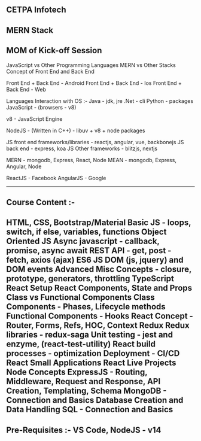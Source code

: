 CETPA Infotech
------------------------------------
MERN Stack
------------------------------------
MOM of Kick-off Session
------------------------------------
JavaScript vs Other Programming Languages
MERN vs Other Stacks
Concept of Front End and Back End


Front End + Back End - Android
Front End + Back End - Ios
Front End + Back End - Web


Languages Interaction with OS :-
Java - jdk, jre
.Net - cli
Python - packages
JavaScript - (browsers - v8)


v8 - JavaScript Engine


NodeJS - (Written in C++) - libuv + v8 + node packages


JS front end frameworks/libraries - reactjs, angular, vue, backbonejs
JS back end - express, koa
JS Other frameworks - blitzjs, nextjs


MERN - mongodb, Express, React, Node
MEAN - mongodb, Express, Angular, Node


ReactJS - Facebook
AngularJS - Google

------------------------------------
Course Content :-
------------------------------------
HTML, CSS, Bootstrap/Material
Basic JS - loops, switch, if else, variables, functions
Object Oriented JS
Async javascript - callback, promise, async await
REST API - get, post - fetch, axios (ajax)
ES6 JS
DOM (js, jquery) and DOM events
Advanced Misc Concepts - closure, prototype, generators, throttling
TypeScript
React Setup
React Components, State and Props
Class vs Functional Components
Class Components - Phases, Lifecycle methods
Functional Components - Hooks
React Concept - Router, Forms, Refs, HOC, Context
Redux
Redux libraries - redux-saga
Unit testing - jest and enzyme, (react-test-utility)
React build processes - optimization
Deployment - CI/CD
React Small Applications
React Live Projects
Node Concepts
ExpressJS - Routing, Middleware, Request and Response, API Creation, Templating, Schema
MongoDB - Connection and Basics
Database Creation and Data Handling
SQL - Connection and Basics
------------------------------------

Pre-Requisites :- VS Code, NodeJS - v14
------------------------------------